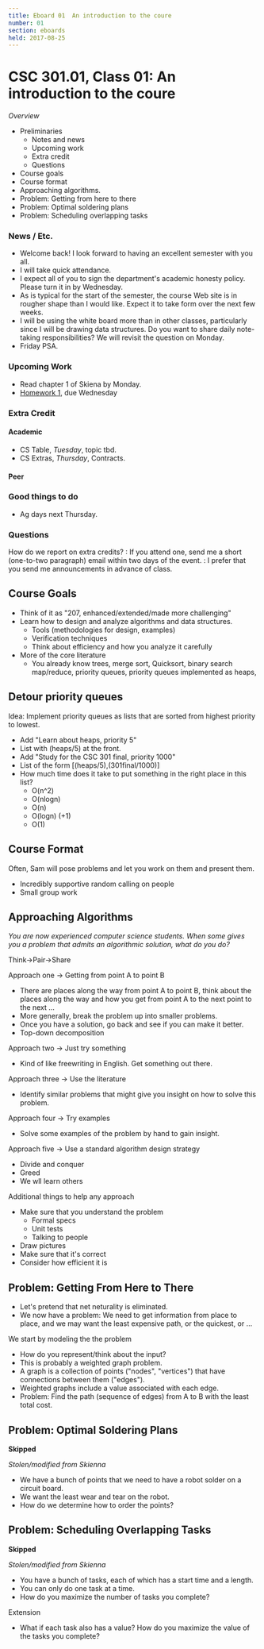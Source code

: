 ```yaml
---
title: Eboard 01  An introduction to the coure
number: 01
section: eboards
held: 2017-08-25
---
```

CSC 301.01, Class 01:  An introduction to the coure
===================================================

_Overview_

* Preliminaries
    * Notes and news
    * Upcoming work
    * Extra credit
    * Questions
* Course goals
* Course format
* Approaching algorithms.
* Problem: Getting from here to there
* Problem: Optimal soldering plans
* Problem: Scheduling overlapping tasks

### News / Etc.

* Welcome back!  I look forward to having an excellent semester with
  you all.
* I will take quick attendance.
* I expect all of you to sign the department's academic honesty policy.
  Please turn it in by Wednesday.
* As is typical for the start of the semester, the course Web site is
  in rougher shape than I would like.  Expect it to take form over the
  next few weeks.
* I will be using the white board more than in other classes, particularly
  since I will be drawing data structures.  Do you want to share daily
  note-taking responsibilities?  We will revisit the question on Monday.
* Friday PSA.
   
### Upcoming Work

* Read chapter 1 of Skiena by Monday.
* [Homework 1](../assignments/assignment01), due Wednesday 

### Extra Credit

#### Academic

* CS Table, *Tuesday*, topic tbd.
* CS Extras, *Thursday*, Contracts.

#### Peer

### Good things to do

* Ag days next Thursday.

### Questions

How do we report on extra credits?
  : If you attend one, send me a short (one-to-two paragraph) email
    within two days of the event.
  : I prefer that you send me announcements in advance of class.

Course Goals
------------

* Think of it as "207, enhanced/extended/made more challenging"
* Learn how to design and analyze algorithms and data structures.
    * Tools (methodologies for design, examples)
    * Verification techniques
    * Think about efficiency and how you analyze it carefully
* More of the core literature
    * You already know trees, merge sort, Quicksort, binary search
      map/reduce, priority queues, priority queues implemented as heaps,

Detour priority queues
----------------------

Idea: Implement priority queues as lists that are sorted from highest
priority to lowest.

* Add "Learn about heaps, priority 5"
* List with (heaps/5) at the front.
* Add "Study for the CSC 301 final, priority 1000"
* List of the form [(heaps/5),(301final/1000)]
* How much time does it take to put something in the right place in this
  list?
     * O(n^2)
     * O(nlogn)
     * O(n)
     * O(logn) (+1)
     * O(1)

Course Format
-------------

Often, Sam will pose problems and let you work on them and present them.

* Incredibly supportive random calling on people
* Small group work

Approaching Algorithms
----------------------

*You are now experienced computer science students.  When some gives
you a problem that admits an algorithmic solution, what do you do?*

Think->Pair->Share

Approach one -> Getting from point A to point B

* There are places along the way from point A to point B, think about
  the places along the way and how you get from point A to the next
  point to the next ...
* More generally, break the problem up into smaller problems.
* Once you have a solution, go back and see if you can make it better.
* Top-down decomposition

Approach two -> Just try something

* Kind of like freewriting in English.  Get something out there.

Approach three -> Use the literature

* Identify similar problems that might give you insight on how to
  solve this problem.

Approach four -> Try examples

* Solve some examples of the problem by hand to gain insight.

Approach five -> Use a standard algorithm design strategy

* Divide and conquer
* Greed
* We wll learn others

Additional things to help any approach

* Make sure that you understand the problem
    * Formal specs
    * Unit tests
    * Talking to people
* Draw pictures
* Make sure that it's correct
* Consider how efficient it is

Problem: Getting From Here to There
-----------------------------------

* Let's pretend that net neturality is eliminated.
* We now have a problem: We need to get information from place to place,
  and we may want the least expensive path, or the quickest, or ...

We start by modeling the the problem

* How do you represent/think about the input?
* This is probably a weighted graph problem.
* A graph is a collection of points ("nodes", "vertices") that have
  connections between them ("edges").
* Weighted graphs include a value associated with each edge.
* Problem: Find the path (sequence of edges) from A to B with the least
  total cost.

Problem: Optimal Soldering Plans
--------------------------------

**Skipped**

*Stolen/modified from Skienna*

* We have a bunch of points that we need to have a robot solder
  on a circuit board.
* We want the least wear and tear on the robot.
* How do we determine how to order the points?

Problem: Scheduling Overlapping Tasks
-------------------------------------

**Skipped**

*Stolen/modified from Skienna*

* You have a bunch of tasks, each of which has a start time and a length.
* You can only do one task at a time.
* How do you maximize the number of tasks you complete?

Extension

* What if each task also has a value?  How do you maximize the value
  of the tasks you complete?

